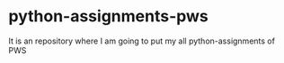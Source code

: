 # python-assignments-pws
It is an repository where I am going to  put my all python-assignments of PWS
